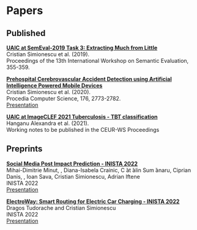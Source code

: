 # Papers

## Published

[<b>UAIC at SemEval-2019 Task 3: Extracting Much from Little</b>](https://aclanthology.org/S19-2062.pdf)\
Cristian Simionescu et al. (2019). \
Proceedings of the 13th International Workshop on Semantic Evaluation, 355-359.

[<b>Prehospital Cerebrovascular Accident Detection using Artificial Intelligence Powered Mobile Devices</b>](https://aclanthology.org/S19-2062.pdf)\
Cristian Simionescu et al. (2020). \
Procedia Computer Science, 176, 2773-2782. \
[Presentation](https://youtu.be/HDy8sg16RNs)

[<b>UAIC at ImageCLEF 2021 Tuberculosis - TBT classification</b>](http://www.dei.unipd.it/~ferro/CLEF-WN-Drafts/CLEF2021/paper-102.pdf)\
Hanganu Alexandra et al. (2021). \
Working notes to be published in the CEUR-WS Proceedings

## Preprints
[<b>Social Media Post Impact Prediction - INISTA 2022</b>](TBD)\
Mihai-Dimitrie Minut, , Diana-Isabela Crainic, C ̆at ̆alin Sum ̆anaru, Ciprian Danis, , Ioan Sava, Cristian Simionescu, Adrian Iftene \
INISTA 2022 \
[Presentation](https://www.youtube.com/watch?v=F3X04d_Z1ls&ab_channel=TensorReloaded)

[<b>ElectroWay: Smart Routing for Electric Car Charging  - INISTA 2022</b>](TBD)\
Dragos Tudorache and Cristian Simionescu \
INISTA 2022 \
[Presentation](https://youtu.be/O9BjnwheuPg)

